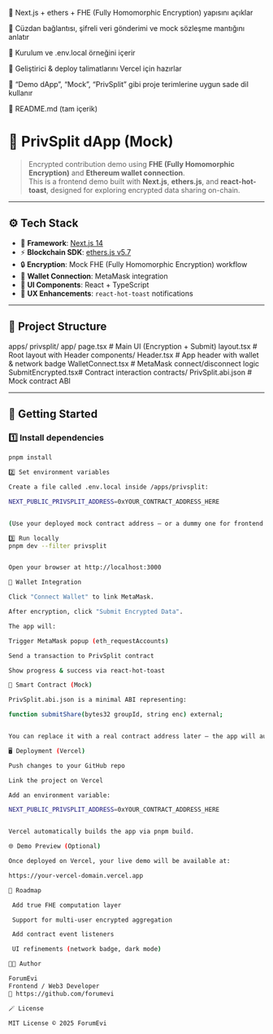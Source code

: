 🚀 Next.js + ethers + FHE (Fully Homomorphic Encryption) yapısını açıklar

🔐 Cüzdan bağlantısı, şifreli veri gönderimi ve mock sözleşme mantığını anlatır

🧱 Kurulum ve .env.local örneğini içerir

🧭 Geliştirici & deploy talimatlarını Vercel için hazırlar

💬 “Demo dApp”, “Mock”, “PrivSplit” gibi proje terimlerine uygun sade dil kullanır

📄 README.md (tam içerik)
# 🔐 PrivSplit dApp (Mock)

> Encrypted contribution demo using **FHE (Fully Homomorphic Encryption)** and **Ethereum wallet connection**.  
> This is a frontend demo built with **Next.js**, **ethers.js**, and **react-hot-toast**, designed for exploring encrypted data sharing on-chain.

---

## ⚙️ Tech Stack

- 🧱 **Framework**: [Next.js 14](https://nextjs.org)
- ⚡ **Blockchain SDK**: [ethers.js v5.7](https://docs.ethers.io/v5/)
- 🔒 **Encryption**: Mock FHE (Fully Homomorphic Encryption) workflow
- 🦊 **Wallet Connection**: MetaMask integration
- 🧩 **UI Components**: React + TypeScript
- 🔔 **UX Enhancements**: `react-hot-toast` notifications

---

## 📂 Project Structure



apps/
privsplit/
app/
page.tsx # Main UI (Encryption + Submit)
layout.tsx # Root layout with Header
components/
Header.tsx # App header with wallet & network badge
WalletConnect.tsx # MetaMask connect/disconnect logic
SubmitEncrypted.tsx# Contract interaction
contracts/
PrivSplit.abi.json # Mock contract ABI


---

## 🚀 Getting Started

### 1️⃣ Install dependencies
```bash
pnpm install

2️⃣ Set environment variables

Create a file called .env.local inside /apps/privsplit:

NEXT_PUBLIC_PRIVSPLIT_ADDRESS=0xYOUR_CONTRACT_ADDRESS_HERE


(Use your deployed mock contract address — or a dummy one for frontend demo.)

3️⃣ Run locally
pnpm dev --filter privsplit


Open your browser at http://localhost:3000

🦊 Wallet Integration

Click "Connect Wallet" to link MetaMask.

After encryption, click "Submit Encrypted Data".

The app will:

Trigger MetaMask popup (eth_requestAccounts)

Send a transaction to PrivSplit contract

Show progress & success via react-hot-toast

🧠 Smart Contract (Mock)

PrivSplit.abi.json is a minimal ABI representing:

function submitShare(bytes32 groupId, string enc) external;


You can replace it with a real contract address later — the app will auto-connect to it via NEXT_PUBLIC_PRIVSPLIT_ADDRESS.

🖥️ Deployment (Vercel)

Push changes to your GitHub repo

Link the project on Vercel

Add an environment variable:

NEXT_PUBLIC_PRIVSPLIT_ADDRESS=0xYOUR_CONTRACT_ADDRESS_HERE


Vercel automatically builds the app via pnpm build.

🌐 Demo Preview (Optional)

Once deployed on Vercel, your live demo will be available at:

https://your-vercel-domain.vercel.app

🧩 Roadmap

 Add true FHE computation layer

 Support for multi-user encrypted aggregation

 Add contract event listeners

 UI refinements (network badge, dark mode)

🧑‍💻 Author

ForumEvi
Frontend / Web3 Developer
💬 https://github.com/forumevi

🪄 License

MIT License © 2025 ForumEvi
